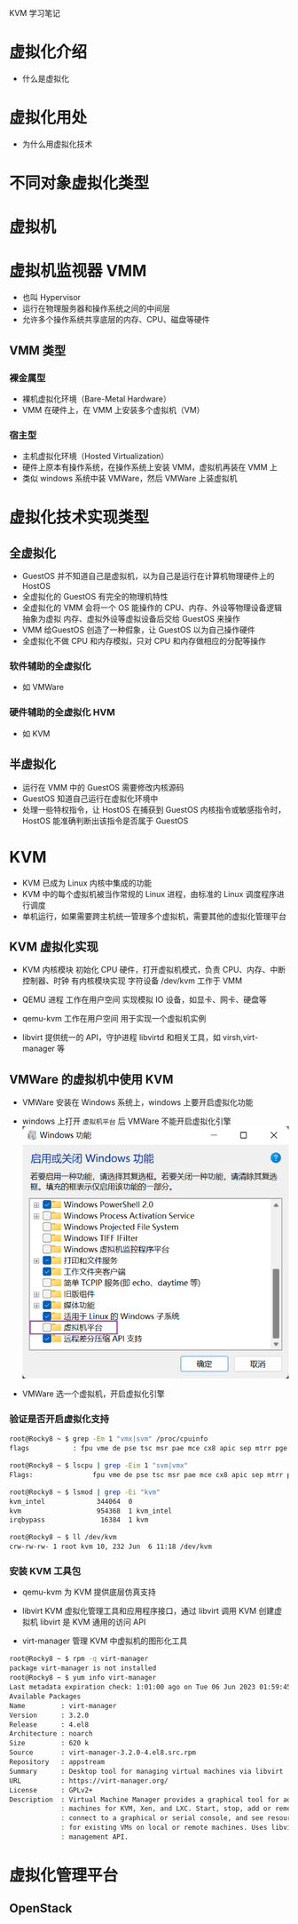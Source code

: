 KVM 学习笔记


# 虚拟化介绍
- 什么是虚拟化


# 虚拟化用处
- 为什么用虚拟化技术


# 不同对象虚拟化类型



# 虚拟机

# 虚拟机监视器 VMM
- 也叫 Hypervisor
- 运行在物理服务器和操作系统之间的中间层
- 允许多个操作系统共享底层的内存、CPU、磁盘等硬件

## VMM 类型

### 裸金属型
- 裸机虚拟化环境（Bare-Metal Hardware）
- VMM 在硬件上，在 VMM 上安装多个虚拟机（VM）



### 宿主型
- 主机虚拟化环境（Hosted Virtualization）
- 硬件上原本有操作系统，在操作系统上安装 VMM，虚拟机再装在 VMM 上
- 类似 windows 系统中装 VMWare，然后 VMWare 上装虚拟机


# 虚拟化技术实现类型

## 全虚拟化
- GuestOS 并不知道自己是虚拟机，以为自己是运行在计算机物理硬件上的 HostOS
- 全虚拟化的 GuestOS 有完全的物理机特性
- 全虚拟化的 VMM 会将一个 OS 能操作的 CPU、内存、外设等物理设备逻辑抽象为虚拟
内存、虚拟外设等虚拟设备后交给 GuestOS 来操作
- VMM 给GuestOS 创造了一种假象，让 GuestOS 以为自己操作硬件
- 全虚拟化不做 CPU 和内存模拟，只对 CPU 和内存做相应的分配等操作



### 软件辅助的全虚拟化
- 如 VMWare 

### 硬件辅助的全虚拟化 HVM
- 如 KVM


## 半虚拟化
- 运行在 VMM 中的 GuestOS 需要修改内核源码
- GuestOS 知道自己运行在虚拟化环境中
- 处理一些特权指令，让 HostOS 在捕获到 GuestOS 内核指令或敏感指令时，
  HostOS 能准确判断出该指令是否属于 GuestOS




# KVM
- KVM 已成为 Linux 内核中集成的功能
- KVM 中的每个虚拟机被当作常规的 Linux 进程，由标准的 Linux 调度程序进行调度
- 单机运行，如果需要跨主机统一管理多个虚拟机，需要其他的虚拟化管理平台



## KVM 虚拟化实现
- KVM 内核模块
初始化 CPU 硬件，打开虚拟机模式，负责 CPU、内存、中断控制器、时钟
有内核模块实现
字符设备 /dev/kvm
工作于 VMM 



- QEMU 进程
工作在用户空间
实现模拟 IO 设备，如显卡、网卡、硬盘等

- qemu-kvm 
工作在用户空间
用于实现一个虚拟机实例

- libvirt
提供统一的 API，守护进程 libvirtd 和相关工具，如 virsh,virt-manager 等




## VMWare 的虚拟机中使用 KVM
- VMWare 安装在 Windows 系统上，windows 上要开启虚拟化功能
- windows 上打开 `虚拟机平台` 后 VMWare 不能开启虚拟化引擎
![](img/2023-06-06-11-28-39.png)

- VMWare 选一个虚拟机，开启虚拟化引擎


### 验证是否开启虚拟化支持

```bash
root@Rocky8 ~ $ grep -Em 1 "vmx|svm" /proc/cpuinfo
flags           : fpu vme de pse tsc msr pae mce cx8 apic sep mtrr pge mca cmov pat pse36 clflush mmx fxsr sse sse2 ss syscall nx pdpe1gb rdtscp lm constant_tsc arch_perfmon rep_good nopl xtopology tsc_reliable nonstop_tsc cpuid pni pclmulqdq vmx ssse3 fma cx16 pcid sse4_1 sse4_2 x2apic movbe popcnt tsc_deadline_timer aes xsave avx f16c rdrand hypervisor lahf_lm abm 3dnowprefetch cpuid_fault invpcid_single ssbd ibrs ibpb stibp ibrs_enhanced tpr_shadow vnmi ept vpid ept_ad fsgsbase tsc_adjust bmi1 avx2 smep bmi2 erms invpcid rdseed adx smap clflushopt clwb sha_ni xsaveopt xsavec xgetbv1 xsaves arat umip pku ospke gfni vaes vpclmulqdq rdpid movdiri movdir64b fsrm md_clear flush_l1d arch_capabilities
```

```bash
root@Rocky8 ~ $ lscpu | grep -Eim 1 "svm|vmx"
Flags:               fpu vme de pse tsc msr pae mce cx8 apic sep mtrr pge mca cmov pat pse36 clflush mmx fxsr sse sse2 ss syscall nx pdpe1gb rdtscp lm constant_tsc arch_perfmon rep_good nopl xtopology tsc_reliable nonstop_tsc cpuid pni pclmulqdq vmx ssse3 fma cx16 pcid sse4_1 sse4_2 x2apic movbe popcnt tsc_deadline_timer aes xsave avx f16c rdrand hypervisor lahf_lm abm 3dnowprefetch cpuid_fault invpcid_single ssbd ibrs ibpb stibp ibrs_enhanced tpr_shadow vnmi ept vpid ept_ad fsgsbase tsc_adjust bmi1 avx2 smep bmi2 erms invpcid rdseed adx smap clflushopt clwb sha_ni xsaveopt xsavec xgetbv1 xsaves arat umip pku ospke gfni vaes vpclmulqdq rdpid movdiri movdir64b fsrm md_clear flush_l1d arch_capabilities
```

```bash
root@Rocky8 ~ $ lsmod | grep -Ei "kvm"
kvm_intel             344064  0
kvm                   954368  1 kvm_intel
irqbypass              16384  1 kvm
```

```bash
root@Rocky8 ~ $ ll /dev/kvm
crw-rw-rw- 1 root kvm 10, 232 Jun  6 11:18 /dev/kvm
```


### 安装 KVM 工具包



- qemu-kvm
为 KVM 提供底层仿真支持

- libvirt
KVM 虚拟化管理工具和应用程序接口，通过 libvirt 调用 KVM 创建虚拟机
libvirt 是 KVM 通用的访问 API

- virt-manager
管理 KVM 中虚拟机的图形化工具
```bash
root@Rocky8 ~ $ rpm -q virt-manager
package virt-manager is not installed
root@Rocky8 ~ $ yum info virt-manager
Last metadata expiration check: 1:01:00 ago on Tue 06 Jun 2023 01:59:45 PM CST.
Available Packages
Name         : virt-manager
Version      : 3.2.0
Release      : 4.el8
Architecture : noarch
Size         : 620 k
Source       : virt-manager-3.2.0-4.el8.src.rpm
Repository   : appstream
Summary      : Desktop tool for managing virtual machines via libvirt
URL          : https://virt-manager.org/
License      : GPLv2+
Description  : Virtual Machine Manager provides a graphical tool for administering virtual
             : machines for KVM, Xen, and LXC. Start, stop, add or remove virtual devices,
             : connect to a graphical or serial console, and see resource usage statistics
             : for existing VMs on local or remote machines. Uses libvirt as the backend
             : management API.
```






# 虚拟化管理平台

## OpenStack

